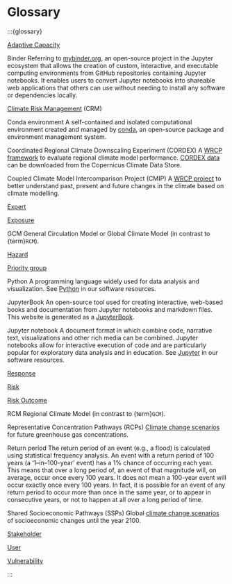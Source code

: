 Glossary
=======================

:::{glossary}

[Adaptive Capacity](#framework-term-adaptivecapacity)
 

Binder
 Referring to [mybinder.org](https://mybinder.org), an open-source project in the Jupyter ecosystem that allows the creation of custom, interactive, and executable computing environments from GitHub repositories containing Jupyter notebooks. It enables users to convert Jupyter notebooks into shareable web applications that others can use without needing to install any software or dependencies locally.

[Climate Risk Management](#framework-term-crm) (CRM)
 

Conda environment
 A self-contained and isolated computational environment created and managed by [conda](https://docs.conda.io/en/latest/), an open-source package and environment management system.

Coordinated Regional Climate Downscaling Experiment (CORDEX)
 A [WRCP framework](https://cordex.org/) to evaluate regional climate model performance. [CORDEX data](https://confluence.ecmwf.int/display/CKB/CORDEX%3A+Regional+climate+projections) can be downloaded from the Copernicus Climate Data Store.

Coupled Climate Model Intercomparison Project (CMIP)
 A [WRCP project](https://wcrp-cmip.org/) to better understand past, present and future changes in the climate based on climate modelling.

[Expert](#framework-term-expert)
 

[Exposure](#framework-term-exposure)
 
GCM
 General Circulation Model or Global Climate Model (in contrast to {term}`RCM`).


[Hazard](#framework-term-hazard)
 

[Priority group](#framework-term-prioritygroup)
 

Python
 A programming language widely used for data analysis and visualization.
 See [Python](#software-python) in our software resources.

JupyterBook
 An open-source tool used for creating interactive, web-based books and documentation from Jupyter notebooks and markdown files. This website is generated as a [JupyterBook](https://jupyterbook.org/).

Jupyter notebook
 A document format in which combine code, narrative text, visualizations and other rich media can be combined.
 Jupyter notebooks allow for interactive execution of code and are particularly popular for exploratory data analysis and in education.
 See [Jupyter](software-jupyter) in our software resources.

[Response](#framework-term-response)
 

[Risk](#framework-term-risk)
 

[Risk Outcome](#framework-term-riskoutcome)
 

RCM
 Regional Climate Model (in contrast to {term}`GCM`).

Representative Concentration Pathways (RCPs)
 [Climate change scenarios](#framework-climatechangescenarios) for future greenhouse gas concentrations.

Return period
 The return period of an event (e.g., a flood) is calculated using statistical frequency analysis. An event with a return period of 100 years (a ‘1–in–100-year’ event) has a 1% chance of occurring each year. This means that over a long period of, an event of that magnitude will, on average, occur once every 100 years. It does not mean a 100-year event will occur exactly once every 100 years. In fact, it is possible for an event of any return period to occur more than once in the same year, or to appear in consecutive years, or not to happen at all over a long period of time.

Shared Socioeconomic Pathways (SSPs)
 Global [climate change scenarios](#framework-climatechangescenarios) of socioeconomic changes until the year 2100.

[Stakeholder](#framework-term-stakeholder)
 

[User](#framework-term-user)
 

[Vulnerability](#framework-term-vulnerability)
 

:::
